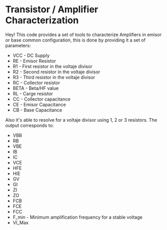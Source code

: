 # Transistor / Amplifier Characterization

Hey! This code provides a set of tools to characterize Amplifiers in emisor or base common configuration, this is done by providing it a set of parameters: 

*   VCC - DC Supply
*   RE - Emisor Resistor
*   R1 - First resistor in the voltaje divisor
*   R2 - Second resistor in the voltaje divisor
*   R3 - Third resistor in the voltaje divisor
*   RC - Collector resistor
*   BETA - Beta/HF value
*   RL - Carge resistor
*   CC - Collector capacitance
*   CE - Emisor Capacitance 
*   CB - Base Capacitance 

Also it's able to resolve for a voltaje divisor using 1, 2 or 3 resistors. The output corresponds to: 

*   VBB
*   RB
*   VBE
*   IB
*   IC
*   VCE
*   HFE
*   HIE
*   GV
*   GI
*   ZI
*   ZO
*   FCB
*   FCE
*   FCC
*   F_min - Minimum amplification frequency for a stable voltage
*   VI_Max 
